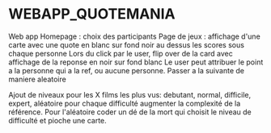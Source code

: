 # WEBAPP_QUOTEMANIA

Web app Homepage : choix des participants Page de jeux : affichage d'une carte avec une quote en blanc sur fond noir au dessus les scores sous chaque personne Lors du click par le user, flip over de la card avec affichage de la reponse en noir sur fond blanc Le user peut attribuer le point a la personne qui a la ref, ou aucune personne. Passer a la suivante de maniere aleatoire

Ajout de niveaux pour les X films les plus vus: debutant, normal, difficile, expert, aléatoire pour chaque difficulté augmenter la complexité de la référence. Pour l'aléatoire coder un dé de la mort qui choisit le niveau de difficulté et pioche une carte.